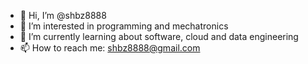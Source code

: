 - 👋 Hi, I’m @shbz8888
- 👀 I’m interested in programming and mechatronics
- 🌱 I’m currently learning about software, cloud and data engineering
- 📫 How to reach me: shbz8888@gmail.com

<!---
shbz8888/shbz8888 is a ✨ special ✨ repository because its `README.md` (this file) appears on your GitHub profile.
You can click the Preview link to take a look at your changes.
--->

